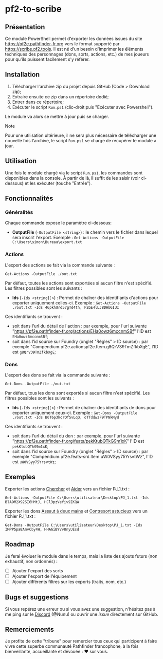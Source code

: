 
# pf2-to-scribe

## Présentation
Ce module PowerShell permet d'exporter les données issues du site https://pf2e.pathfinder-fr.org vers le format supporté par https://scribe.pf2.tools. Il est né d'un besoin d'imprimer les éléments techniques des personnages (dons, sorts, actions, etc.) de mes joueurs pour qu'ils puissent facilement s'y référer.

## Installation
1. Télécharger l'archive zip du projet depuis GitHub (Code > Download zip);
2. Extraire ensuite ce zip dans un répertoire dedié;
3. Entrer dans ce répertoire;
4. Exécuter le script `Run.ps1` (clic-droit puis "Exécuter avec Powershell").

Le module va alors se mettre à jour puis se charger.

> [!NOTE]
> Pour une utilisation ultérieure, il ne sera plus nécessaire de télécharger une nouvelle fois l'archive, le script `Run.ps1` se charge de récupérer le module à jour.

## Utilisation
Une fois le module chargé via le script `Run.ps1`, les commandes sont disponibles dans la console. À partir de là, il suffit de les saisir (voir ci-dessous) et les exécuter (touche "Entrée").

## Fonctionnalités
### Généralités
Chaque commande expose le paramètre ci-dessous:

- **OutputFile** (`-OutputFile <string>`) : le chemin vers le fichier dans lequel sera inscrit l'export. Exemple : `Get-Actions -OutputFile C:\Users\simon\Bureau\export.txt`

### Actions
L'export des actions se fait via la commande suivante :

```posh
Get-Actions -OutputFile ./out.txt
```

Par défaut, toutes les actions sont exportées si aucun filtre n'est spécifié.
Les filtres possibles sont les suivants :

- **Ids** (`-Ids <string[]>`) : Permet de chaîner des identifiants d'actions pour exporter uniquement celles-ci. Exemple : `Get-Actions -OutputFile ./out.txt -Ids 46pkhUrd57gTd4th, PZGE4lLJ8DHbGIUI`

Ces identifiants se trouvent :
- soit dans l'url du détail de l'action : par exemple, pour l'url suivante "https://pf2e.pathfinder-fr.org/actions/EHa0owz6mccnmSBf" l'ID est `EHa0owz6mccnmSBf`;
- soit dans l'id source sur Foundry (onglet "Règles" > ID source) : par exemple "Compendium.pf2e.actionspf2e.Item.g8QrV39TmZfkbXgE", l'ID est `g8QrV39TmZfkbXgE`;

### Dons
L'export des dons se fait via la commande suivante :

```posh
Get-Dons -OutputFile ./out.txt
```

Par défaut, tous les dons sont exportés si aucun filtre n'est spécifié.
Les filtres possibles sont les suivants :

- **Ids** (`-Ids <string[]>`) : Permet de chaîner des identifiants de dons pour exporter uniquement ceux-ci. Exemple : `Get-Dons -OutputFile ./out.txt -Ids B0T6p3kcrOfSvLqQ, oTTddwzF9TPNkMyd`

Ces identifiants se trouvent :
- soit dans l'url du détail du don : par exemple, pour l'url suivante "https://pf2e.pathfinder-fr.org/feats/pekKtubQTkG9m1xK" l'ID est `pekKtubQTkG9m1xK`;
- soit dans l'id source sur Foundry (onglet "Règles" > ID source) : par exemple "Compendium.pf2e.feats-srd.Item.uW0VSyy75YrsvtWz", l'ID est `uW0VSyy75YrsvtWz`;

## Exemples
Exporter les actions [Chercher](https://pf2e.pathfinder-fr.org/actions/BlAOM2X92SI6HMtJ) et [Aider](https://pf2e.pathfinder-fr.org/actions/HCl3pzVefiv9ZKQW) vers un fichier PJ_1.txt :
```posh
Get-Actions -OutputFile C:\Users\utilisateur\Desktop\PJ_1.txt -Ids BlAOM2X92SI6HMtJ, HCl3pzVefiv9ZKQW
```

Exporter les dons [Assaut à deux mains](https://pf2e.pathfinder-fr.org/feats/HHAGiBYVv8nyUEsd) et [Contresort astucieux](https://pf2e.pathfinder-fr.org/feats/IMPP5pa8AmvCby4W) vers un fichier PJ_1.txt :
```posh
Get-Dons -OutputFile C:\Users\utilisateur\Desktop\PJ_1.txt -Ids IMPP5pa8AmvCby4W, HHAGiBYVv8nyUEsd
```

## Roadmap
Je ferai évoluer le module dans le temps, mais la liste des ajouts futurs (non exhaustif, non ordonnés) :
- [ ] Ajouter l'export des sorts
- [ ] Ajouter l'export de l'équipement
- [ ] Ajouter différents filtres sur les exports (traits, nom, etc.)

## Bugs et suggestions
Si vous repérez une erreur ou si vous avez une suggestion, n'hésitez pas à me ping sur le [Discord](https://discord.gg/MYqudHH) (@Nunu) ou ouvrir une *issue* directement sur GitHub.

## Remerciements
Je profite de cette "tribune" pour remercier tous ceux qui participent à faire vivre cette superbe communauté Pathfinder francophone, à la fois bienveillante, accueillante et dévouée : :heart: sur vous.